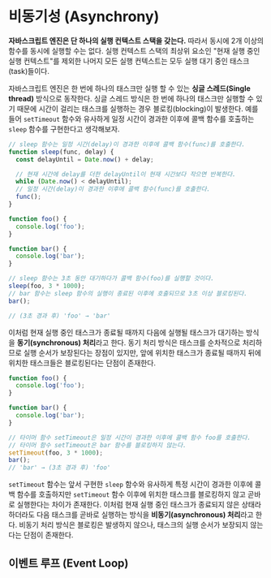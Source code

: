 # 비동기성 (Asynchrony)

**자바스크립트 엔진은 단 하나의 실행 컨텍스트 스택을 갖는다.** 따라서 동시에 2개 이상의 함수를 동시에 실행할 수는 없다. 실행 컨텍스트 스택의 최상위 요소인 "현재 실행 중인 실행 컨텍스트"를 제외한 나머지 모든 실행 컨텍스트는 모두 실행 대기 중인 태스크(task)들이다.

자바스크립트 엔진은 한 번에 하나의 태스크만 실행 할 수 있는 **싱글 스레드(Single thread)** 방식으로 동작한다. 싱글 스레드 방식은 한 번에 하나의 태스크만 실행할 수 있기 때문에 시간이 걸리는 태스크를 실행하는 경우 블로킹(blocking)이 발생한다. 예를 들어 `setTimeout` 함수와 유사하게 일정 시간이 경과한 이후에 콜백 함수를 호출하는 `sleep` 함수를 구현한다고 생각해보자.

```javascript
// sleep 함수는 일정 시간(delay)이 경과한 이후에 콜백 함수(func)를 호출한다.
function sleep(func, delay) {
  const delayUntil = Date.now() + delay;

  // 현재 시간에 delay를 더한 delayUntil이 현재 시간보다 작으면 반복한다.
  while (Date.now() < delayUntil);
  // 일정 시간(delay)이 경과한 이후에 콜백 함수(func)를 호출한다.
  func();
}

function foo() {
  console.log('foo');
}

function bar() {
  console.log('bar');
}

// sleep 함수는 3초 동안 대기하다가 콜백 함수(foo)를 실행할 것이다.
sleep(foo, 3 * 1000);
// bar 함수는 sleep 함수의 실행이 종료된 이후에 호출되므로 3초 이상 블로킹된다.
bar();

// (3초 경과 후) 'foo' → 'bar'
```

이처럼 현재 실행 중인 태스크가 종료될 때까지 다음에 실행될 태스크가 대기하는 방식을 **동기(synchronous) 처리**라고 한다. 동기 처리 방식은 태스크를 순차적으로 처리하므로 실행 순서가 보장된다는 장점이 있지만, 앞에 위치한 태스크가 종료될 때까지 뒤에 위치한 태스크들은 블로킹된다는 단점이 존재한다.

```javascript
function foo() {
  console.log('foo');
}

function bar() {
  console.log('bar');
}

// 타이머 함수 setTimeout은 일정 시간이 경과한 이후에 콜백 함수 foo를 호출한다.
// 타이머 함수 setTimeout은 bar 함수를 블로킹하지 않는다.
setTimeout(foo, 3 * 1000);
bar();
// 'bar' → (3초 경과 후) 'foo'
```

`setTimeout` 함수는 앞서 구현한 `sleep` 함수와 유사하게 특정 시간이 경과한 이후에 콜백 함수를 호출하지만 `setTimeout` 함수 이후에 위치한 태스크를 블로킹하지 않고 곧바로 실행한다는 차이가 존재한다. 이처럼 현재 실행 중인 태스크가 종료되지 않은 상태라 하더라도 다음 태스크를 곧바로 실행하는 방식을 **비동기(asynchronous) 처리**라고 한다. 비동기 처리 방식은 블로킹은 발생하지 않으나, 태스크의 실행 순서가 보장되지 않는다는 단점이 존재한다.

## 이벤트 루프 (Event Loop)
